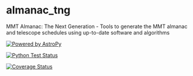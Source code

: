 # almanac_tng
MMT Almanac: The Next Generation - Tools to generate the MMT almanac and telescope schedules using up-to-date software and algorithms

[![Powered by AstroPy](http://img.shields.io/badge/powered%20by-AstroPy-orange.svg?style=flat)](http://www.astropy.org)

[![Python Test Status](https://github.com/MMTObservatory/almanac_tng/workflows/Python%20tests%20with%20tox/badge.svg)](https://github.com/MMTObservatory/almanac_tng/actions)

[![Coverage Status](https://codecov.io/gh/MMTObservatory/almanac_tng/branch/master/graph/badge.svg)](https://codecov.io/gh/MMTObservatory/almanac_tng)
